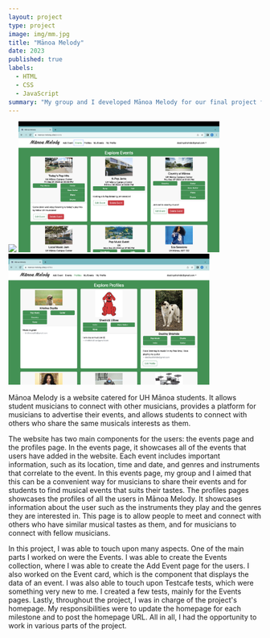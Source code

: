 ```yaml
---
layout: project
type: project
image: img/mm.jpg
title: "Mānoa Melody"
date: 2023
published: true
labels:
  - HTML
  - CSS
  - JavaScript
summary: "My group and I developed Mānoa Melody for our final project for ICS 314."
---
```

<div class="text-center p-4">
  <img width="400px" src="../img/user-home-page.png" class="img-thumbnail" >
  <img width="400px" src="../img/events-page.png" class="img-thumbnail" >
  <img width="400px" src="../img/profiles-page.png" class="img-thumbnail" >
</div>

Mānoa Melody is a website catered for UH Mānoa students. It allows student musicians to connect with other musicians, provides a platform for musicians to advertise their events, and allows students to connect with others who share the same musicals interests as them.

The website has two main components for the users: the events page and the profiles page. In the events page, it showcases all of the events that users have added in the website. Each event includes important information, such as its location, time and date, and genres and instruments that correlate to the event. In this events page, my group and I aimed that this can be a convenient way for musicians to share their events and for students to find musical events that suits their tastes. The profiles pages showcases the profiles of all the users in Mānoa Melody. It showcases information about the user such as the instruments they play and the genres they are interested in. This page is to allow people to meet and connect with others who have similar musical tastes as them, and for musicians to connect with fellow musicians.

In this project, I was able to touch upon many aspects. One of the main parts I worked on were the Events. I was able to create the Events collection, where I was able to create the Add Event page for the users. I also worked on the Event card, which is the component that displays the data of an event. I was also able to touch upon Testcafe tests, which were something very new to me. I created a few tests, mainly for the Events pages. Lastly, throughout the project, I was in charge of the project's homepage. My responsibilities were to update the homepage for each milestone and to post the homepage URL. All in all, I had the opportunity to work in various parts of the project. 

